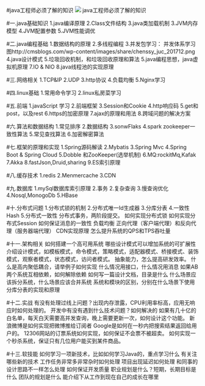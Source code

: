 #java工程师必须了解的知识
![](/images/32736018454_5c3640c512_k.jpg "")
java工程师必须了解的知识
<!--more-->
#一.java基础知识
1.java编译原理
2.Class文件结构
3.java类加载机制
3.JVM内存模型
4.JVM配置参数
5.JVM性能调优

#二.java编程基础
1.数据结构的原理
2.多线程编程
3.并发包学习：
并发体系学习图http://cmsblogs.com/wp-content/images/share/chenssy_juc_201712.png
4.java设计模式
5.垃圾回收机制，和垃圾回收原理和算法
5.java编程思想，java虚拟机原理
7.IO & NIO
8.java线程池的实现原理

#三.网络相关
1.TCP&IP
2.UDP
3.http协议
4.负载均衡
5.Nginx学习

#四.linux基础
1.常用命令学习
2.linux私房菜学习

#五.前端
1.javaScript 学习
2.前端框架
3.Session和Cookie
4.http响应码
5.get和post，以及rest
6.https的加密原理
7.ajax的原理和用法
8.跨域问题的解决方案

#六.算法和数据结构
1.常见排序
2.数据结构
3.sonwFlaks
4.spark zookeeper一致性算法
5.常见查找算法
6.加密解密算法

#七.框架的原理和实现
1.Spring源码解读
2.Mybatis
3.Spring Mvc
4.Spring Boot & Spring Cloud
5.Dobble 和ZooKeeper(选举机制)
6.MQ:rockitMq,Kafak
7.Akka
8.fastJson,Druid,sharing
9.ES索引原理


#八.缓存技术
1.redis
2.Menmercache
3.CDN

#九.数据库
1.mySql数据库索引原理
2.事务
2.复杂查询
3.慢查询优化
4.Nosql,MonogoDb
5.HBase

#十.分布式问题
1.分布式锁的机制
2.分布式唯一Id生成器
3.分库分表
4.一致性Hash
5.分布式一致性
分布式事务，两阶段提交。
如何实现分布式锁
如何实现分布式Session
如何保证消息的一致性
负载均衡
正向代理（客户端代理）和反向代理（服务器端代理）
CDN实现原理
怎么提升系统的QPS和TPS吞吐量

#十一.架构相关
如何搭建一个高可用系统
哪些设计模式可以增加系统的可扩展性
介绍设计模式，如模板模式，命令模式，策略模式，适配器模式、桥接模式、装饰模式，观察者模式，状态模式，访问者模式。
抽象能力，怎么提高研发效率。
什么是高内聚低耦合，请举例子如何实现
什么情况用接口，什么情况用消息
如果AB两个系统互相依赖，如何解除依赖
如何写一篇设计文档，目录是什么
什么场景应该拆分系统，什么场景应该合并系统
系统和模块的区别，分别在什么场景下使用
分库分表的实现和原理

#十二.实战
有没有处理过线上问题？出现内存泄露，CPU利用率标高，应用无响应时如何处理的。
开发中有没有遇到什么技术问题？如何解决的
如果有几十亿的白名单，每天白天需要高并发查询，晚上需要更新一次，如何设计这个功能。
新浪微博是如何实现把微博推给订阅者
Google是如何在一秒内把搜索结果返回给用户的。
12306网站的订票系统如何实现，如何保证不会票不被超卖。
如何实现一个秒杀系统，保证只有几位用户能买到某件商品。

#十三.软技能
如何学习一项新技术，比如如何学习Java的，重点学习什么
有关注哪些新的技术
工作任务非常多非常杂时如何处理
项目出现延迟如何处理
和同事的设计思路不一样怎么处理
如何保证开发质量
职业规划是什么？短期，长期目标是什么
团队的规划是什么
能介绍下从工作到现在自己的成长在哪里

